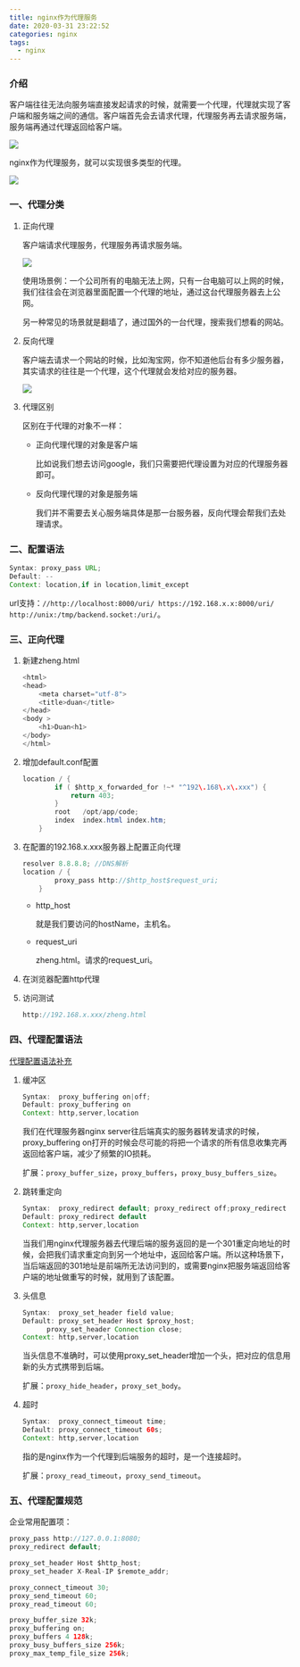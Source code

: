 ```yaml
---
title: nginx作为代理服务
date: 2020-03-31 23:22:52
categories: nginx
tags:
  - nginx
---
```


### 介绍

客户端往往无法向服务端直接发起请求的时候，就需要一个代理，代理就实现了客户端和服务端之间的通信。客户端首先会去请求代理，代理服务再去请求服务端，服务端再通过代理返回给客户端。

![](C:\duanguangguang.github.io\source\_posts\nginx\nginx-proxy\01代理.png)

<!-- more -->

nginx作为代理服务，就可以实现很多类型的代理。

![](C:\duanguangguang.github.io\source\_posts\nginx\nginx-proxy\02代理.png)

### 一、代理分类

1. 正向代理

   客户端请求代理服务，代理服务再请求服务端。

   ![](C:\duanguangguang.github.io\source\_posts\nginx\nginx-proxy\正向代理.png)

   使用场景例：一个公司所有的电脑无法上网，只有一台电脑可以上网的时候，我们往往会在浏览器里面配置一个代理的地址，通过这台代理服务器去上公网。

   另一种常见的场景就是翻墙了，通过国外的一台代理，搜索我们想看的网站。 

2. 反向代理

   客户端去请求一个网站的时候，比如淘宝网，你不知道他后台有多少服务器，其实请求的往往是一个代理，这个代理就会发给对应的服务器。

   ![](C:\duanguangguang.github.io\source\_posts\nginx\nginx-proxy\反向代理.png)

3. 代理区别

   区别在于代理的对象不一样：

   - 正向代理代理的对象是客户端

     比如说我们想去访问google，我们只需要把代理设置为对应的代理服务器即可。

   - 反向代理代理的对象是服务端

     我们并不需要去关心服务端具体是那一台服务器，反向代理会帮我们去处理请求。

### 二、配置语法

~~~java
Syntax:	proxy_pass URL; 
Default: --
Context: location,if in location,limit_except
~~~

url支持：`//http://localhost:8000/uri/ https://192.168.x.x:8000/uri/ http://unix:/tmp/backend.socket:/uri/`。

### 三、正向代理

1. 新建zheng.html

   ~~~java
   <html>
   <head>
       <meta charset="utf-8">
       <title>duan</title>
   </head>
   <body >
       <h1>Duan<h1>
   </body>
   </html>
   ~~~

2. 增加default.conf配置

   ~~~java
   location / {
           if ( $http_x_forwarded_for !~* "^192\.168\.x\.xxx") {
               return 403;
           }
           root   /opt/app/code;
           index  index.html index.htm;
       }
   ~~~

3. 在配置的192.168.x.xxx服务器上配置正向代理

   ~~~java
   resolver 8.8.8.8; //DNS解析
   location / {
           proxy_pass http://$http_host$request_uri;
       }
   ~~~

   - http_host

     就是我们要访问的hostName，主机名。

   - request_uri

     zheng.html。请求的request_uri。

4. 在浏览器配置http代理

5. 访问测试

   ~~~java
   http://192.168.x.xxx/zheng.html
   ~~~

### 四、代理配置语法

[代理配置语法补充](http://nginx.org/en/docs/http/ngx_http_proxy_module.html )

1. 缓冲区

   ~~~java
   Syntax:	proxy_buffering on|off; 
   Default: proxy_buffering on
   Context: http,server,location
   ~~~

   我们在代理服务器nginx server往后端真实的服务器转发请求的时候，proxy_buffering on打开的时候会尽可能的将把一个请求的所有信息收集完再返回给客户端，减少了频繁的IO损耗。

   扩展：`proxy_buffer_size`，`proxy_buffers`，`proxy_busy_buffers_size`。

2. 跳转重定向

   ~~~java
   Syntax:	proxy_redirect default; proxy_redirect off;proxy_redirect redirect replacement;
   Default: proxy_redirect default
   Context: http,server,location
   ~~~

   当我们用nginx代理服务器去代理后端的服务返回的是一个301重定向地址的时候，会把我们请求重定向到另一个地址中，返回给客户端。所以这种场景下，当后端返回的301地址是前端所无法访问到的，或需要nginx把服务端返回给客户端的地址做重写的时候，就用到了该配置。

3. 头信息

   ~~~java
   Syntax:	proxy_set_header field value; 
   Default: proxy_set_header Host $proxy_host;
   		 proxy_set_header Connection close;
   Context: http,server,location
   ~~~

   当头信息不准确时，可以使用proxy_set_header增加一个头，把对应的信息用新的头方式携带到后端。

   扩展：`proxy_hide_header`，`proxy_set_body`。

4. 超时

   ~~~java
   Syntax:	proxy_connect_timeout time; 
   Default: proxy_connect_timeout 60s;
   Context: http,server,location
   ~~~

   指的是nginx作为一个代理到后端服务的超时，是一个连接超时。

   扩展：`proxy_read_timeout`，`proxy_send_timeout`。

### 五、代理配置规范

企业常用配置项：

~~~java
proxy_pass http://127.0.0.1:8080;
proxy_redirect default;

proxy_set_header Host $http_host;
proxy_set_header X-Real-IP $remote_addr;

proxy_connect_timeout 30;
proxy_send_timeout 60;
proxy_read_timeout 60;

proxy_buffer_size 32k;
proxy_buffering on;
proxy_buffers 4 128k;
proxy_busy_buffers_size 256k;
proxy_max_temp_file_size 256k;
~~~






